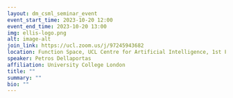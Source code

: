 ```yaml
---
layout: dm_csml_seminar_event
event_start_time: 2023-10-20 12:00
event_end_time: 2023-10-20 13:00
img: ellis-logo.png
alt: image-alt
join_link: https://ucl.zoom.us/j/97245943682
location: Function Space, UCL Centre for Artificial Intelligence, 1st Floor, 90 High Holborn, London WC1V 6BH
speaker: Petros Dellaportas
affiliation: University College London
title: ""
summary: ""
bio: ""
---
```

